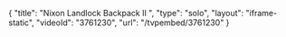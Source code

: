 {
    "title": "Nixon Landlock Backpack II ",
    "type": "solo",
    "layout": "iframe-static",
    "videoId": "3761230",
    "url": "\/tvpembed\/3761230"
}